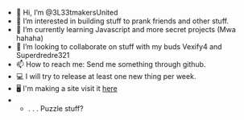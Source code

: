 - 👋 Hi, I’m @3L33tmakersUnited
- 👀 I’m interested in building stuff to prank friends and other stuff.
- 🌱 I’m currently learning Javascript and more secret projects (Mwa hahaha)
- 💞️ I’m looking to collaborate on stuff with my buds Vexify4 and Superdredre321
- 📫 How to reach me: Send me something through github.
- 💻 I will try to release at least one new thing per week. 
- 🖥 I'm making a site visit it [here](https://3l33tmakersunited.github.io)
- - . . . Puzzle stuff?
<!---
3L33tmakersUnited/3L33tmakersUnited is a ✨ special ✨ repository because its `README.md` (this file) appears on your GitHub profile.
You can click the Preview link to take a look at your changes.
--->
